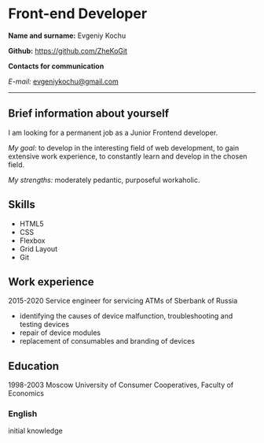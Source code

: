 # Front-end Developer

**Name and surname:**
Evgeniy Kochu

**Github:**
https://github.com/ZheKoGit

**Contacts for communication**  

*E-mail:* evgeniykochu@gmail.com

---

## Brief information about yourself
I am looking for a permanent job as a Junior Frontend developer.  

*My goal:* to develop in the interesting field of web development, to gain extensive work experience, to constantly learn and develop in the chosen field.  

*My strengths:* moderately pedantic, purposeful workaholic.

## Skills
* HTML5
* CSS
* Flexbox
* Grid Layout
* Git

## Work experience
2015-2020 Service engineer for servicing ATMs of Sberbank of Russia
* identifying the causes of device malfunction, troubleshooting and testing devices
* repair of device modules
* replacement of consumables and branding of devices

## Education
1998-2003 Moscow University of Consumer Cooperatives,
Faculty of Economics

### English
initial knowledge
